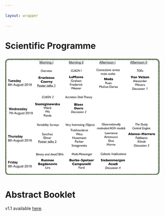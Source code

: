 ```yaml
---

layout: wrapper

---
```


# Scientific Programme

![Image](assets/img/QiC_2019Aug_BlockSchedule_v1pnt4.jpg)




# Abstract Booklet

v1.1 available [here](assets/pdf/QiC_Abstracts_v1pnt1.pdf).
